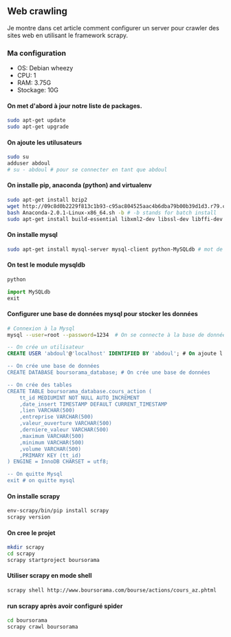 ## Web crawling
Je montre dans cet article comment configurer un server pour crawler des sites web en utilisant le framework scrapy. 

### Ma configuration
- OS: Debian wheezy
- CPU: 1
- RAM: 3.75G
- Stockage: 10G

#### On met d'abord à jour notre liste de packages.
```sh
sudo apt-get update
sudo apt-get upgrade
```

#### On ajoute les utilusateurs
```sh
sudo su
adduser abdoul
# su - abdoul # pour se connecter en tant que abdoul
```

#### On installe pip, anaconda (python) and virtualenv 
```sh
sudo apt-get install bzip2
wget http://09c8d0b2229f813c1b93-c95ac804525aac4b6dba79b00b39d1d3.r79.cf1.rackcdn.com/Anaconda-2.0.1-Linux-x86_64.sh
bash Anaconda-2.0.1-Linux-x86_64.sh -b # -b stands for batch install
sudo apt-get install build-essential libxml2-dev libssl-dev libffi-dev python-dev libxslt-dev
```

#### On installe mysql 
```sh
sudo apt-get install mysql-server mysql-client python-MySQLdb # mot de passe 1234
```

#### On test le module mysqldb
```sh
python
```

```python
import MySQLdb
exit
```

#### Configurer une base de données mysql pour stocker les données 
 
```sh
# Connexion à la Mysql
mysql --user=root --password=1234  # On se connecte à la base de données
```
```sql
-- On crée un utilisateur
CREATE USER 'abdoul'@'localhost' IDENTIFIED BY 'abdoul'; # On ajoute l'ulisateur abdoul 

-- On crée une base de données
CREATE DATABASE boursorama_database; # On crée une base de données

-- On crée des tables
CREATE TABLE boursorama_database.cours_action (
	tt_id MEDIUMINT NOT NULL AUTO_INCREMENT
	,date_insert TIMESTAMP DEFAULT CURRENT_TIMESTAMP
	,lien VARCHAR(500)
    ,entreprise VARCHAR(500)
    ,valeur_ouverture VARCHAR(500)
    ,derniere_valeur VARCHAR(500)
    ,maximum VARCHAR(500)
    ,minimum VARCHAR(500)
    ,volume VARCHAR(500)
    ,PRIMARY KEY (tt_id)
) ENGINE = InnoDB CHARSET = utf8;

-- On quitte Mysql
exit # on quitte mysql
```

#### On installe scrapy
```sh
env-scrapy/bin/pip install scrapy
scrapy version
```

#### On cree le projet
```sh
mkdir scrapy
cd scrapy
scrapy startproject boursorama
```

#### Utiliser scrapy en mode shell
```sh
scrapy shell http://www.boursorama.com/bourse/actions/cours_az.phtml
```

#### run scrapy après avoir configuré spider
```sh
cd boursorama
scrapy crawl boursorama
```


	
